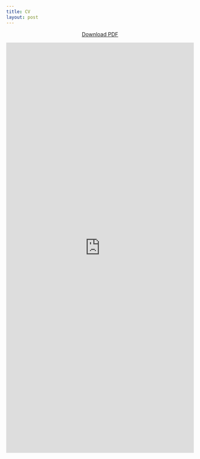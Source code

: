 ```yaml
---
title: CV
layout: post
---
```


<div style="text-align: center; margin: 1em 0;">
<a href="https://1drv.ms/b/c/4541cc00069282cc/EcyCkgYAzEEggEWRlQIAAAAB0itYdwqZvSMSuRPdQlXPkA?e=djpFxd" class="btn bg-body-secondary me-3">Download PDF</a>
</div>

<iframe src="https://1drv.ms/b/c/4541cc00069282cc/UQTMgpIGAMxBIIBFkZUCAAAAAA_dYIyGM6Dmros" style="width: 100%; max-width: 9in; height: calc(11/8.5*100vw - 30px); max-height: 11.5in; display: block; margin: auto" frameborder="0" scrolling="no"></iframe>
